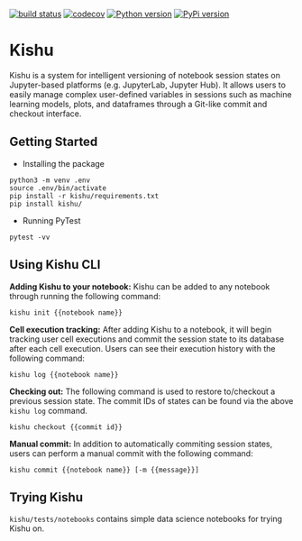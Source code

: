 [![build status](https://github.com/illinoisdata/kishu/actions/workflows/kishu.yml/badge.svg)](htps://github.com/illinoisdata/kishu)
[![codecov](https://codecov.io/gh/illinoisdata/kishu/graph/badge.svg?token=14WRVYQBZO)](https://codecov.io/gh/illinoisdata/kishu)
[![Python version](https://img.shields.io/pypi/pyversions/kishu)](https://pypi.org/project/kishu/)
[![PyPi version](https://img.shields.io/pypi/v/kishu)](https://pypi.org/project/kishu/)
<!---
[![commits last month](https://img.shields.io/github/commit-activity/m/illinoisdata/ElasticNotebook)](htps://github.com/illinoisdata/kishu)
[![GitHub stars](https://img.shields.io/github/stars/illinoisdata/ElasticNotebook)](htps://github.com/illinoisdata/kishu)
--->

# Kishu 

Kishu is a system for intelligent versioning of notebook session states on Jupyter-based platforms (e.g. JupyterLab, Jupyter Hub). It allows users to easily manage complex user-defined variables in sessions such as machine learning models, plots, and dataframes through a Git-like commit and checkout interface.

## Getting Started

- Installing the package
```
python3 -m venv .env
source .env/bin/activate
pip install -r kishu/requirements.txt
pip install kishu/
```

- Running PyTest
```
pytest -vv
```

## Using Kishu CLI

**Adding Kishu to your notebook:** Kishu can be added to any notebook through running the following command:

```
kishu init {{notebook name}}
```

**Cell execution tracking:** After adding Kishu to a notebook, it will begin tracking user cell executions and commit the session state to its database after each cell execution. Users can see their execution history with the following command:

```
kishu log {{notebook name}}
```

**Checking out:** The following command is used to restore to/checkout a previous session state. The commit IDs of states can be found via the above `kishu log` command.

```
kishu checkout {{commit id}}
```

**Manual commit:** In addition to automatically commiting session states, users can perform a manual commit with the following command:

```
kishu commit {{notebook name}} [-m {{message}}]
```

## Trying Kishu

`kishu/tests/notebooks` contains simple data science notebooks for trying Kishu on.

